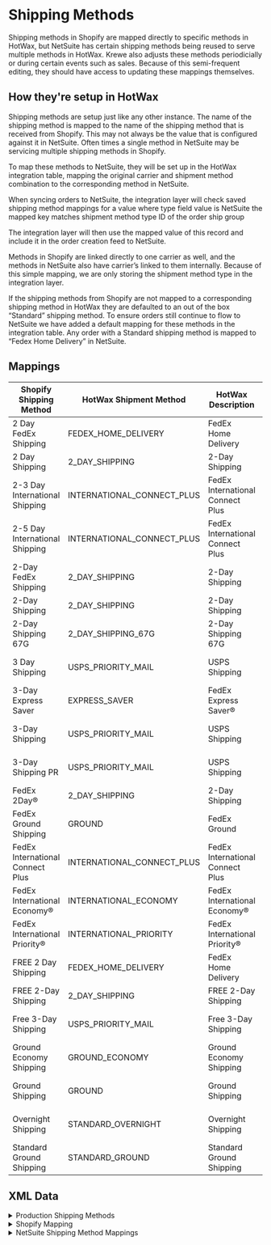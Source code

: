 # Shipping Methods
Shipping methods in Shopify are mapped directly to specific methods in HotWax, but NetSuite has certain shipping methods being reused to serve multiple methods in HotWax.
Krewe also adjusts these methods periodicially or during certain events such as sales. Because of this semi-frequent editing, they should have access to updating these mappings themselves.

## How they're setup in HotWax
Shipping methods are setup just like any other instance. The name of the shipping method is mapped to the name of the shipping method that is received from Shopify. This may not always be the value that is configured against it in NetSuite. Often times a single method in NetSuite may be servicing multiple shipping methods in Shopify.

To map these methods to NetSuite, they will be set up in the HotWax integration table, mapping the original carrier and shipment method combination to the corresponding method in NetSuite.

When syncing orders to NetSuite, the integration layer will check saved shipping method mappings for a value where
type field value is NetSuite
the mapped key matches shipment method type ID of the order ship group

The integration layer will then use the mapped value of this record and include it in the order creation feed to NetSuite.

Methods in Shopify are linked directly to one carrier as well, and the methods in NetSuite also have carrier’s linked to them internally. Because of this simple mapping, we are only storing the shipment method type in the integration layer. 

If the shipping methods from Shopify are not mapped to a corresponding shipping method in HotWax they are defaulted to an out of the box “Standard” shipping method. To ensure orders still continue to flow to NetSuite we have added a default mapping for these methods in the integration table. Any order with a Standard shipping method is mapped to “Fedex Home Delivery” in NetSuite.

<!-- todo: identify the mappings that are actually used in production -->

## Mappings

| Shopify Shipping Method            | HotWax Shipment Method          | HotWax Description  | NetSuite Shipping Method       | FedEx Shipping Method             |
|------------------------------------|----------------------------------|--------------------------------------|--------------------------------|-----------------------------------|
| 2 Day FedEx Shipping               | FEDEX_HOME_DELIVERY              | FedEx Home Delivery                 | FedEx Home Delivery            | FedEx Home Delivery®               |
| 2 Day Shipping                     | 2_DAY_SHIPPING                   | 2-Day Shipping                       | 2-Day Shipping                 | FedEx 2Day®                        |
| 2-3 Day International Shipping     | INTERNATIONAL_CONNECT_PLUS       | FedEx International Connect Plus     | FedEx International Connect Plus | FedEx® International Connect Plus |
| 2-5 Day International Shipping     | INTERNATIONAL_CONNECT_PLUS       | FedEx International Connect Plus     | FedEx International Connect Plus | FedEx® International Connect Plus |
| 2-Day FedEx Shipping               | 2_DAY_SHIPPING                   | 2-Day Shipping                       | 2-Day Shipping                 | FedEx 2Day®                        |
| 2-Day Shipping                     | 2_DAY_SHIPPING                   | 2-Day Shipping                       | 2-Day Shipping                 | FedEx 2Day®                        |
| 2-Day Shipping 67G                  | 2_DAY_SHIPPING_67G               | 2-Day Shipping 67G                    | 2-Day Shipping 67G              | FedEx 2Day®                        |
| 3 Day Shipping                      | USPS_PRIORITY_MAIL                | USPS Shipping                      | USPS Shipping                  | USPS Priority Mail®                |
| 3-Day Express Saver                | EXPRESS_SAVER                    | FedEx Express Saver®                 | FedEx Express Saver®           | FedEx Express Saver®               |
| 3-Day Shipping                      | USPS_PRIORITY_MAIL                | USPS Shipping                      | USPS Shipping                  | USPS Priority Mail®                |
| 3-Day Shipping PR                   | USPS_PRIORITY_MAIL                | USPS Shipping                       | USPS Shipping                  | USPS Priority Mail®                |
| FedEx 2Day®                        | 2_DAY_SHIPPING                   | 2-Day Shipping                         | 2-Day Shipping                    | FedEx 2Day®                     |
| FedEx Ground Shipping               | GROUND                           | FedEx Ground                        | FedEx Ground                   | FedEx Ground®                      |
| FedEx International Connect Plus    | INTERNATIONAL_CONNECT_PLUS       | FedEx International Connect Plus     | FedEx International Connect Plus | FedEx® International Connect Plus |
| FedEx International Economy®        | INTERNATIONAL_ECONOMY            | FedEx International Economy®         | FedEx International Economy®   | FedEx International Economy®       |
| FedEx International Priority®       | INTERNATIONAL_PRIORITY           | FedEx International Priority®        | FedEx International Priority®  | FedEx International Priority®      |
| FREE 2 Day Shipping                 | FEDEX_HOME_DELIVERY              | FedEx Home Delivery                 | FedEx Home Delivery            | FedEx Home Delivery®               |
| FREE 2-Day Shipping                 | 2_DAY_SHIPPING                   | FREE 2-Day Shipping                   | 2-Day Shipping                 | FedEx 2Day®                        |
| Free 3-Day Shipping                 | USPS_PRIORITY_MAIL                | Free 3-Day Shipping                   | USPS Shipping                  | USPS Priority Mail®                |
| Ground Economy Shipping             | GROUND_ECONOMY                   | Ground Economy Shipping               | FedEx Ground Economy            | FedEx Ground® Economy              |
| Ground Shipping                     | GROUND                           | Ground Shipping                       | FedEx Home Delivery            | FedEx Home Delivery®               |
| Overnight Shipping                  | STANDARD_OVERNIGHT               | Overnight Shipping                    | Fedex Standard Overnight        | FedEx Standard Overnight®          |
| Standard Ground Shipping            | STANDARD_GROUND                  | Standard Ground Shipping               | FedEx Home Delivery            | FedEx Home Delivery®               |



## XML Data

<details>
<summary>Production Shipping Methods</summary>

```xml
<!-- Shipment Method Types -->
<ShipmentMethodType shipmentMethodTypeId="FEDEX_HOME_DELIVERY" description="FedEx Home Delivery" parentTypeId="STANDARD"/>
<ShipmentMethodType shipmentMethodTypeId="2_DAY_SHIPPING" description="2-Day Shipping" parentTypeId="SECOND_DAY"/>
<ShipmentMethodType shipmentMethodTypeId="2_DAY_SHIPPING_67G" description="2-Day Shipping 67G" parentTypeId="SECOND_DAY"/>
<ShipmentMethodType shipmentMethodTypeId="INTL_CONNECT_PLUS" description="FedEx International Connect Plus®" parentTypeId="STANDARD"/>
<ShipmentMethodType shipmentMethodTypeId="GROUND_ECONOMY" description="FedEx Ground Economy®" parentTypeId="STANDARD"/>
<ShipmentMethodType shipmentMethodTypeId="GROUND" description="FedEx Ground" parentTypeId="STANDARD"/>
<ShipmentMethodType shipmentMethodTypeId="STANDARD_OVERNIGHT" description="FedEx Standard Overnight®" parentTypeId="NEXT_DAY"/>
<ShipmentMethodType shipmentMethodTypeId="EXPRESS_SAVER" description="FedEx Express Saver®" parentTypeId="THIRD_DAY"/>
<ShipmentMethodType shipmentMethodTypeId="INTL_ECONOMY" description="FedEx International Economy®" parentTypeId="STANDARD"/>
<ShipmentMethodType shipmentMethodTypeId="INTL_PRIORITY" description="FedEx International Priority®" parentTypeId="STANDARD"/>
<ShipmentMethodType shipmentMethodTypeId="USPS_PRIORITY" description="USPS Shipping" parentTypeId="STANDARD"/>
<!-- Add more ShipmentMethodType entries as needed -->

<!-- Carrier Shipment Methods -->
<CarrierShipmentMethod partyId="FEDEX" roleTypeId="CARRIER" shipmentMethodTypeId="FEDEX_HOME_DELIVERY" carrierServiceCode="GROUND_HOME_DELIVERY"/>
<CarrierShipmentMethod partyId="FEDEX" roleTypeId="CARRIER" shipmentMethodTypeId="2_DAY_SHIPPING" carrierServiceCode="FEDEX_2_DAY"/>
<CarrierShipmentMethod partyId="FEDEX" roleTypeId="CARRIER" shipmentMethodTypeId="2_DAY_SHIPPING_67G" carrierServiceCode="FEDEX_2_DAY"/>
<CarrierShipmentMethod partyId="FEDEX" roleTypeId="CARRIER" shipmentMethodTypeId="INTL_CONNECT_PLUS" carrierServiceCode="FEDEX_CARGO_INTERNATIONAL_PREMIUM"/>
<CarrierShipmentMethod partyId="FEDEX" roleTypeId="CARRIER" shipmentMethodTypeId="GROUND_ECONOMY" carrierServiceCode="SMART_POST"/>
<CarrierShipmentMethod partyId="FEDEX" roleTypeId="CARRIER" shipmentMethodTypeId="GROUND" carrierServiceCode="FEDEX_GROUND"/>
<CarrierShipmentMethod partyId="FEDEX" roleTypeId="CARRIER" shipmentMethodTypeId="STANDARD_OVERNIGHT" carrierServiceCode="STANDARD_OVERNIGHT"/>
<CarrierShipmentMethod partyId="FEDEX" roleTypeId="CARRIER" shipmentMethodTypeId="EXPRESS_SAVER" carrierServiceCode="FEDEX_EXPRESS_SAVER"/>
<CarrierShipmentMethod partyId="FEDEX" roleTypeId="CARRIER" shipmentMethodTypeId="INTL_ECONOMY" carrierServiceCode="INTERNATIONAL_ECONOMY"/>
<CarrierShipmentMethod partyId="FEDEX" roleTypeId="CARRIER" shipmentMethodTypeId="INTL_PRIORITY" carrierServiceCode="FEDEX_INTERNATIONAL_PRIORITY"/>
<CarrierShipmentMethod partyId="USPS" roleTypeId="CARRIER" shipmentMethodTypeId="USPS_PRIORITY" carrierServiceCode="PRIORITY_OVERNIGHT"/>
<!-- Add more CarrierShipmentMethod entries as needed -->
```
</details>

<details>
<summary>Shopify Mapping</summary>

```xml
<!-- ShopifyShopCarrierShipment entries -->
<ShopifyShopCarrierShipment shopId="SHOP" carrierPartyId="FEDEX" shipmentMethodTypeId="2_DAY_SHIPPING" shopifyShippingMethod="2 Day FedEx Shipping"/>
<ShopifyShopCarrierShipment shopId="SHOP" carrierPartyId="FEDEX" shipmentMethodTypeId="2_DAY_SHIPPING" shopifyShippingMethod="2 Day Shipping"/>
<ShopifyShopCarrierShipment shopId="SHOP" carrierPartyId="FEDEX" shipmentMethodTypeId="INTL_CONNECT_PLUS" shopifyShippingMethod="2-3 Day International Shipping"/>
<ShopifyShopCarrierShipment shopId="SHOP" carrierPartyId="FEDEX" shipmentMethodTypeId="INTL_CONNECT_PLUS" shopifyShippingMethod="2-5 Day International Shipping"/>
<ShopifyShopCarrierShipment shopId="SHOP" carrierPartyId="FEDEX" shipmentMethodTypeId="2_DAY_SHIPPING" shopifyShippingMethod="2-Day FedEx Shipping"/>
<ShopifyShopCarrierShipment shopId="SHOP" carrierPartyId="FEDEX" shipmentMethodTypeId="2_DAY_SHIPPING" shopifyShippingMethod="2-Day Shipping"/>
<ShopifyShopCarrierShipment shopId="SHOP" carrierPartyId="FEDEX" shipmentMethodTypeId="2_DAY_SHIPPING" shopifyShippingMethod="2-Day Shipping 67G"/>
<ShopifyShopCarrierShipment shopId="SHOP" carrierPartyId="USPS" shipmentMethodTypeId="USPS_PRIORITY" shopifyShippingMethod="3 Day Shipping"/>
<ShopifyShopCarrierShipment shopId="SHOP" carrierPartyId="FEDEX" shipmentMethodTypeId="EXPRESS_SAVER" shopifyShippingMethod="3-Day Express Saver"/>
<ShopifyShopCarrierShipment shopId="SHOP" carrierPartyId="USPS" shipmentMethodTypeId="USPS_PRIORITY" shopifyShippingMethod="3-Day Shipping"/>
<ShopifyShopCarrierShipment shopId="SHOP" carrierPartyId="USPS" shipmentMethodTypeId="USPS_PRIORITY" shopifyShippingMethod="3-Day Shipping PR"/>
<ShopifyShopCarrierShipment shopId="SHOP" carrierPartyId="FEDEX" shipmentMethodTypeId="2_DAY_SHIPPING" shopifyShippingMethod="FedEx 2Day®"/>
<ShopifyShopCarrierShipment shopId="SHOP" carrierPartyId="FEDEX" shipmentMethodTypeId="GROUND" shopifyShippingMethod="FedEx Ground Shipping"/>
<ShopifyShopCarrierShipment shopId="SHOP" carrierPartyId="FEDEX" shipmentMethodTypeId="INTL_CONNECT_PLUS" shopifyShippingMethod="FedEx International Connect Plus"/>
<ShopifyShopCarrierShipment shopId="SHOP" carrierPartyId="FEDEX" shipmentMethodTypeId="INTL_ECONOMY" shopifyShippingMethod="FedEx International Economy®"/>
<ShopifyShopCarrierShipment shopId="SHOP" carrierPartyId="FEDEX" shipmentMethodTypeId="INTL_PRIORITY" shopifyShippingMethod="FedEx International Priority®"/>
<ShopifyShopCarrierShipment shopId="SHOP" carrierPartyId="FEDEX" shipmentMethodTypeId="FEDEX_HOME_DELIVERY" shopifyShippingMethod="FREE 2 Day Shipping"/>
<ShopifyShopCarrierShipment shopId="SHOP" carrierPartyId="FEDEX" shipmentMethodTypeId="2_DAY_SHIPPING" shopifyShippingMethod="FREE 2-Day Shipping"/>
<ShopifyShopCarrierShipment shopId="SHOP" carrierPartyId="USPS" shipmentMethodTypeId="USPS_PRIORITY" shopifyShippingMethod="Free 3-Day Shipping"/>
<ShopifyShopCarrierShipment shopId="SHOP" carrierPartyId="FEDEX" shipmentMethodTypeId="GROUND_ECONOMY" shopifyShippingMethod="Ground Economy Shipping"/>
<ShopifyShopCarrierShipment shopId="SHOP" carrierPartyId="FEDEX" shipmentMethodTypeId="GROUND" shopifyShippingMethod="Ground Shipping"/>
<ShopifyShopCarrierShipment shopId="SHOP" carrierPartyId="FEDEX" shipmentMethodTypeId="STANDARD_OVERNIGHT" shopifyShippingMethod="Overnight Shipping"/>
<ShopifyShopCarrierShipment shopId="SHOP" carrierPartyId="FEDEX" shipmentMethodTypeId="GROUND" shopifyShippingMethod="Standard Ground Shipping"/>
```
</details>


<details>
<summary>NetSuite Shipping Method Mappings</summary>
  
```xml
<IntegrationTypeMapping integrationTypeId="NETSUITE_SHP_MTHD" mappingKey="FEDEX_HOME_DELIVERY" mappingValue="FedEx Home Delivery" />
<IntegrationTypeMapping integrationTypeId="NETSUITE_SHP_MTHD" mappingKey="2_DAY_SHIPPING" mappingValue="2-Day Shipping" />
<IntegrationTypeMapping integrationTypeId="NETSUITE_SHP_MTHD" mappingKey="INTERNATIONAL_CONNECT_PLUS" mappingValue="FedEx International Connect Plus" />
<IntegrationTypeMapping integrationTypeId="NETSUITE_SHP_MTHD" mappingKey="2_DAY_SHIPPING_67G" mappingValue="2-Day Shipping 67G" />
<IntegrationTypeMapping integrationTypeId="NETSUITE_SHP_MTHD" mappingKey="USPS_PRIORITY_MAIL" mappingValue="USPS Shipping" />
<IntegrationTypeMapping integrationTypeId="NETSUITE_SHP_MTHD" mappingKey="EXPRESS_SAVER" mappingValue="FedEx Express Saver®" />
<IntegrationTypeMapping integrationTypeId="NETSUITE_SHP_MTHD" mappingKey="GROUND" mappingValue="FedEx Ground" />
<IntegrationTypeMapping integrationTypeId="NETSUITE_SHP_MTHD" mappingKey="INTERNATIONAL_ECONOMY" mappingValue="FedEx International Economy®" />
<IntegrationTypeMapping integrationTypeId="NETSUITE_SHP_MTHD" mappingKey="INTERNATIONAL_PRIORITY" mappingValue="FedEx International Priority®" />
<IntegrationTypeMapping integrationTypeId="NETSUITE_SHP_MTHD" mappingKey="GROUND_ECONOMY" mappingValue="FedEx Ground Economy" />
<IntegrationTypeMapping integrationTypeId="NETSUITE_SHP_MTHD" mappingKey="STANDARD_OVERNIGHT" mappingValue="FedEx Standard Overnight" />
<!-- fallback shipping method -->
<IntegrationTypeMapping integrationTypeId="NETSUITE_SHP_MTHD" mappingKey="STANDARD" mappingValue="FedEx Home Delivery" />
```
</details>



